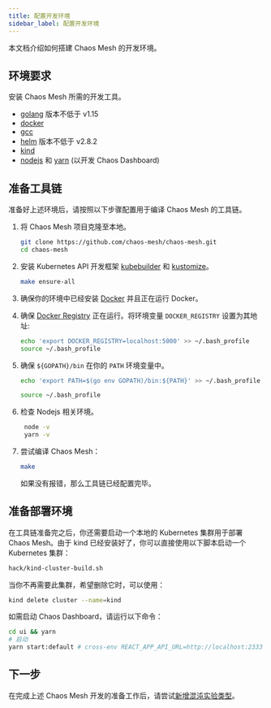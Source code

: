 ```yaml
---
title: 配置开发环境
sidebar_label: 配置开发环境
---
```


本文档介绍如何搭建 Chaos Mesh 的开发环境。

## 环境要求

安装 Chaos Mesh 所需的开发工具。

- [golang](https://golang.org/dl/) 版本不低于 v1.15
- [docker](https://www.docker.com/)
- [gcc](https://gcc.gnu.org/)
- [helm](https://helm.sh/) 版本不低于 v2.8.2
- [kind](https://github.com/kubernetes-sigs/kind)
- [nodejs](https://nodejs.org/en/) 和 [yarn](https://yarnpkg.com/lang/en/) (以开发 Chaos Dashboard)

## 准备工具链

准备好上述环境后，请按照以下步骤配置用于编译 Chaos Mesh 的工具链。

1. 将 Chaos Mesh 项目克隆至本地。

   ```bash
   git clone https://github.com/chaos-mesh/chaos-mesh.git
   cd chaos-mesh
   ```

2. 安装 Kubernetes API 开发框架 [kubebuilder](https://github.com/kubernetes-sigs/kubebuilder) 和 [kustomize](https://github.com/kubernetes-sigs/kustomize)。

   ```bash
   make ensure-all
   ```

3. 确保你的环境中已经安装 [Docker](https://docs.docker.com/install/) 并且正在运行 Docker。

4. 确保 [Docker Registry](https://docs.docker.com/registry/) 正在运行。将环境变量 `DOCKER_REGISTRY` 设置为其地址:

   ```bash
   echo 'export DOCKER_REGISTRY=localhost:5000' >> ~/.bash_profile
   source ~/.bash_profile
   ```

5. 确保 `${GOPATH}/bin` 在你的 `PATH` 环境变量中。

   ```bash
   echo 'export PATH=$(go env GOPATH)/bin:${PATH}' >> ~/.bash_profile
   ```

   ```bash
   source ~/.bash_profile
   ```

6. 检查 Nodejs 相关环境。

   ```bash
    node -v
    yarn -v
   ```

7. 尝试编译 Chaos Mesh：

   ```bash
   make
   ```

   如果没有报错，那么工具链已经配置完毕。

## 准备部署环境

在工具链准备完之后，你还需要启动一个本地的 Kubernetes 集群用于部署 Chaos Mesh。由于 kind 已经安装好了，你可以直接使用以下脚本启动一个 Kubernetes 集群：

```bash
hack/kind-cluster-build.sh
```

当你不再需要此集群，希望删除它时，可以使用：

```bash
kind delete cluster --name=kind
```

如需启动 Chaos Dashboard，请运行以下命令：

```bash
cd ui && yarn
# 启动
yarn start:default # cross-env REACT_APP_API_URL=http://localhost:2333 BROWSER=none react-scripts start
```

## 下一步

在完成上述 Chaos Mesh 开发的准备工作后，请尝试[新增混沌实验类型](add-new-chaos-experiment-type.md)。
